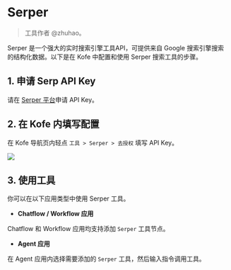# Serper

> 工具作者 @zhuhao。

Serper 是一个强大的实时搜索引擎工具API，可提供来自 Google 搜索引擎搜索的结构化数据。以下是在 Kofe 中配置和使用 Serper 搜索工具的步骤。

## 1. 申请 Serp API Key

请在 [Serper 平台](https://serper.dev/signup)申请 API Key。

## 2. 在 Kofe 内填写配置

在 Kofe 导航页内轻点 `工具 > Serper > 去授权` 填写 API Key。

![](../../../../img/zh-tool-serper.png)

## 3. 使用工具

你可以在以下应用类型中使用 Serper 工具。

- **Chatflow / Workflow 应用**

Chatflow 和 Workflow 应用均支持添加 `Serper` 工具节点。

- **Agent 应用**

在 Agent 应用内选择需要添加的 `Serper` 工具，然后输入指令调用工具。
